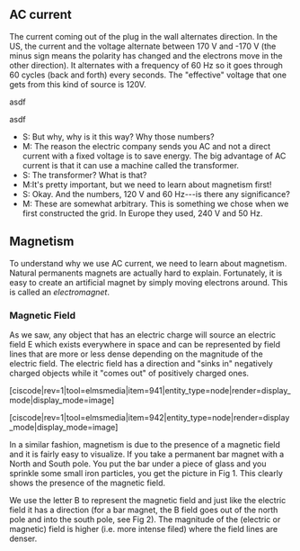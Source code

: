 AC current
----------

The current coming out of the plug in the wall alternates direction. In the US, the current and the voltage alternate between 170 V and -170 V (the minus sign means the polarity has changed and the electrons move in the other direction). It alternates with a frequency of 60 Hz so it goes through 60 cycles (back and forth) every seconds. The "effective" voltage that one gets from this kind of source is 120V.

asdf

asdf

- S: But why, why is it this way? Why those numbers?
- M: The reason the electric company sends you AC and not a direct current with a fixed voltage is to save energy. The big advantage of AC current is that it can use a machine called the transformer.
- S: The transformer? What is that?
- M:It's pretty important, but we need to learn about magnetism first!
- S: Okay. And the numbers, 120 V and 60 Hz---is there any significance?
- M: These are somewhat arbitrary. This is something we chose when we first constructed the grid. In Europe they used, 240 V and 50 Hz.

Magnetism
---------

To understand why we use AC current, we need to learn about magnetism. Natural permanents magnets are actually hard to explain. Fortunately, it is easy to create an artificial magnet by simply moving electrons around. This is called an _electromagnet_.

### Magnetic Field

As we saw, any object that has an electric charge will source an electric field E which exists everywhere in space and can be represented by field lines that are more or less dense depending on the magnitude of the electric field. The electric field has a direction and "sinks in" negatively charged objects while it "comes out" of positively charged ones.

[ciscode|rev=1|tool=elmsmedia|item=941|entity_type=node|render=display_mode|display_mode=image]

[ciscode|rev=1|tool=elmsmedia|item=942|entity_type=node|render=display_mode|display_mode=image]

In a similar fashion, magnetism is due to the presence of a magnetic field and it is fairly easy to visualize. If you take a permanent bar magnet with a North and South pole. You put the bar under a piece of glass and you sprinkle some small iron particles, you get the picture in Fig 1. This clearly shows the presence of the magnetic field.

We use the letter B to represent the magnetic field and just like the electric field it has a direction (for a bar magnet, the B field goes out of the north pole and into the south pole, see Fig 2). The magnitude of the (electric or magnetic) field is higher (i.e. more intense filed) where the field lines are denser.
